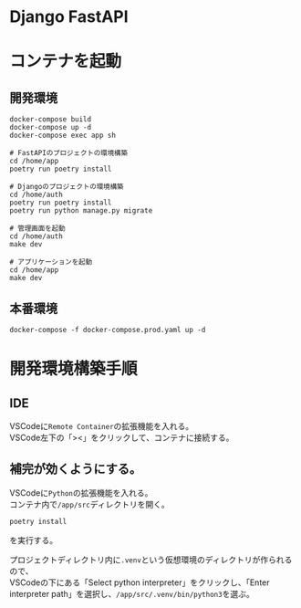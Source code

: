 Django FastAPI
===

# コンテナを起動
## 開発環境
```
docker-compose build
docker-compose up -d
docker-compose exec app sh

# FastAPIのプロジェクトの環境構築
cd /home/app
poetry run poetry install

# Djangoのプロジェクトの環境構築
cd /home/auth
poetry run poetry install
poetry run python manage.py migrate

# 管理画面を起動
cd /home/auth
make dev

# アプリケーションを起動
cd /home/app
make dev
```

## 本番環境
```
docker-compose -f docker-compose.prod.yaml up -d
```

# 開発環境構築手順

## IDE
VSCodeに`Remote Container`の拡張機能を入れる。  
VSCode左下の「><」をクリックして、コンテナに接続する。

## 補完が効くようにする。

VSCodeに`Python`の拡張機能を入れる。  
コンテナ内で`/app/src`ディレクトリを開く。

```bash
poetry install
```
を実行する。

プロジェクトディレクトリ内に`.venv`という仮想環境のディレクトリが作られるので、  
VSCodeの下にある「Select python interpreter」をクリックし、「Enter interpreter path」を選択し、`/app/src/.venv/bin/python3`を選ぶ。
